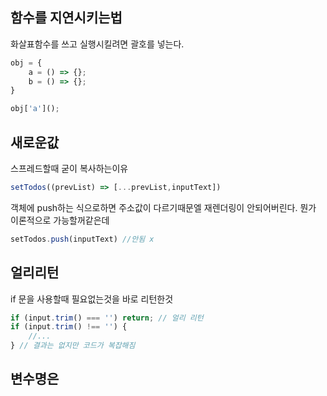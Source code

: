 ## 함수를  지연시키는법
화살표함수를 쓰고 실행시킬려면 괄호를  넣는다.
```js
obj = {
	a = () => {};
	b = () => {};
}

obj['a'](); 
```

## 새로운값
스프레드할때 굳이 복사하는이유
 ```js
 setTodos((prevList) => [...prevList,inputText])
 ```
 객체에 push하는 식으로하면 주소값이 다르기때문엘 재렌더링이 안되어버린다. 뭔가 이론적으로 가능할꺼같은데
 ```js
 setTodos.push(inputText) //안됨 x
 ```
## 얼리리턴
if 문을 사용할때 필요없는것을 바로 리턴한것
```js
if (input.trim() === '') return; // 얼리 리턴
if (input.trim() !== '') {
	//...
} // 결과는 없지만 코드가 복잡해짐
```

## 변수명은 